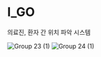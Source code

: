 # I_GO

의료진, 환자 간 위치 파악 시스템

![Group 23 (1)](https://user-images.githubusercontent.com/84652886/192132067-3ae93a5a-2b74-4873-9c14-340b7feedc37.png)
![Group 24 (1)](https://user-images.githubusercontent.com/84652886/192132069-462c8cbf-a3e2-49b1-822e-2af595a13045.png)
